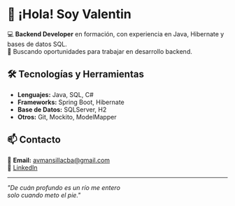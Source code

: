 # 👋 ¡Hola! Soy Valentin  

💻 **Backend Developer** en formación, con experiencia en Java, Hibernate y bases de datos SQL.  
🚀 Buscando oportunidades para trabajar en desarrollo backend.  

## 🛠 Tecnologías y Herramientas  
- **Lenguajes:** Java, SQL, C#  
- **Frameworks:** Spring Boot, Hibernate  
- **Base de Datos:** SQLServer, H2  
- **Otros:** Git, Mockito, ModelMapper  

<!--## 📌 Proyectos Destacados  
🔹 [Nombre del Proyecto 1](enlace-al-repo) – Breve descripción del proyecto.  
🔹 [Nombre del Proyecto 2](enlace-al-repo) – Breve descripción del proyecto.  
-->
## 📫 Contacto  
📧 **Email:** avmansillacba@gmail.com  
🔗 [LinkedIn](https://www.linkedin.com/in/valentin-mansilla-cba/)  

---
*"De cuán profundo es un río me entero  
solo cuando meto el pie."*
